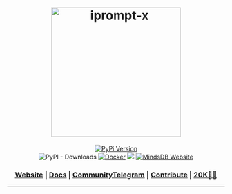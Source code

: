 <h1 align="center">
		<img width="300" src="https://camo.githubusercontent.com/931b08242aada39a672f79dd798f6b87c67ec1c1e7330ca50be1afa265170a0c/68747470733a2f2f63646e2e686173686e6f64652e636f6d2f7265732f686173686e6f64652f696d6167652f75706c6f61642f76313731303439323036363738312f32666564306265342d636361632d343638652d623537662d6663383235303735356634362e706e673f6175746f3d636f6d70726573732c666f726d617426666f726d61743d77656270" alt="iprompt-x">
	<br>
</h1>

<div align="center">



<p>
	<a href="https://pypi.org/project/MindsDB/" target="_blank"><img src="https://badge.fury.io/py/MindsDB.svg" alt="PyPi Version"></a>
	<br />
	<img alt="PyPI - Downloads" src="https://img.shields.io/pypi/dm/Mindsdb">  <a href="#" target="_blank"><img src="https://img.shields.io/docker/pulls/mindsdb/mindsdb" alt="Docker"></a>
	<a href="https://ossrank.com/p/630"><img src="https://shields.io/endpoint?url=https://ossrank.com/shield/630"></a>
	<a href="https://www.mindsdb.com/"><img src="https://img.shields.io/website?url=https%3A%2F%2Fwww.mindsdb.com%2F" alt="MindsDB Website"></a>
	<br />
	
</p>

<h3 align="center">
	<a href="#">Website</a>
	<span> | </span>
	<a href="#">Docs</a>
	<span> | </span>
	<a href="https://desktop.telegram.org/">CommunityTelegram</a>
	<span> | </span>
	<a href="#">Contribute</a>
 	<span> | </span>
	<a href="#"> 20K🌟🎉 </a>
</h3>

</div>

----------------------------------------
